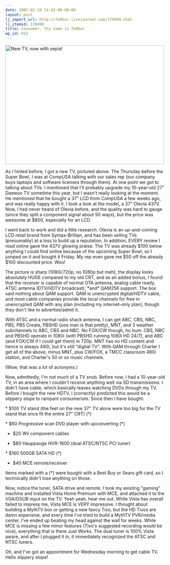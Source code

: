 ```yaml
---
date: 2007-02-19 14:43:00-08:00
layout: post
lj_import_url: http://fo0bar.livejournal.com/170499.html
lj_itemid: 170499
title: Consumer, thy name is fo0bar
wp_id: 652
---
```

[<img src="https://farm1.static.flickr.com/108/384459142_7de4c16374.jpg" width="500" height="375" alt="New TV, now with sepia!" />](https://www.flickr.com/photos/fo0bar/384459142/ "Photo Sharing")

As I hinted before, I got a new TV, pictured above. The Thursday before the Super Bowl, I was at CompUSA talking with our sales rep (our company buys laptops and software licenses through them). At one point we got to talking about TVs. I mentioned that I'll probably upgrade my 10-year-old 27" Daewoo TV sometime this year, but I wasn't really looking at the moment. He mentioned that he bought a 37" LCD from CompUSA a few weeks ago, and was really happy with it. I took a look at the model, a 37" Olevia 437V. Now, I had never heard of Olevia before, and the quality was hard to gauge (since they split a component signal about 50 ways), but the price was awesome at $800, especially for an LCD.

I went back to work and did a little research. Olevia is an up-and-coming LCD retail brand from Syntax-Brillian, and has been selling TVs (presumably) at a loss to build up a reputation. In addition, EVERY review I read online gave the 437V glowing praise. The TV was already $100 below anything I could find online because of the upcoming Super Bowl, so I jumped on it and bought it Friday. My rep even gave me $50 off the already $100 discounted price. Woo!

The picture is sharp (1080i/720p, no 1080p but meh), the display looks absolutely HUGE compared to my old CRT, and as an added bonus, I found that the receiver is capable of normal OTA antenna, analog cable ready, ATSC antenna (DTV/HDTV broadcast), \*and\* QAM256 support. The box said nothing about QAM support. QAM is unencrypted digital/HDTV cable, and most cable companies provide the local channels for free in unencrypted QAM with any plan (including my internet-only plan), though they don't like to advertise/admit it.

With ATSC and a normal radio shack antenna, I can get ABC, CBS, NBC, PBS, PBS Create, PBSHD (ooo man is that pretty), MNT, and 3 weather subchannels to ABC, CBS and NBC. No FOX/CW though, ho hum. CBS, NBC and PBSHD operate in 1080i (with PBSHD running 1080i HD 24/7), and ABC (and FOX/CW if I could get them) in 720p. MNT has no HD content and hence is always 480i, but it's still "digital TV". With QAM through Charter I get all of the above, minus MNT, plus CW/FOX, a TMCC classroom 480i station, and Charter's 50 or so music channels.

(Wow, that was a lot of acronyms.)

Now, admittedly, I'm not much of a TV snob. Before now, I had a 10-year-old TV, in an area where I couldn't receive anything well via SD transmissions. I didn't have cable, which basically leaves watching DVDs through my TV. Before I bought the new HDTV, I (correctly) predicted this would be a slippery slope to rampant consumerism. Since then I have bought:

\* $100 TV stand (the feet on the new 37" TV alone were too big for the TV stand that once fit the entire 27" CRT) (\*)
  
\* $60 Progressive scan DVD player with upconverting (\*)
  
* $20 Wii component cables
  
* $80 Hauppauge HVR-1600 (dual ATSC/NTSC PCI tuner)
  
\* $160 500GB SATA HD (\*)
  
* $40 MCE remote/receiver

Items marked with a (*) were bought with a Best Buy or Sears gift card, so I technically didn't lose anything on those.

Now, notice the tuner, SATA drive and remote. I took my existing "gaming" machine and installed Vista Home Premium with MCE, and attached it to the VGA/DSUB input on the TV. Yeah yeah, hear me out. While Vista has overall failed to impress me, Vista MCE is VERY impressive. I thought about building a MythTV box or getting a new fancy Tivo, but the HD Tivos are damn expensive, and every time I've tried to build a MythTV PVR/media center, I've ended up beating my head against the wall for weeks. While MCE is missing a few minor features (Tivo's suggested recording would be nice), everything that is there Just Works. The dual tuner is 100% Vista aware, and after I plugged it in, it immediately recognized the ATSC and NTSC tuners.

Oh, and I've got an appointment for Wednesday morning to get cable TV. Hello slippery slope!
